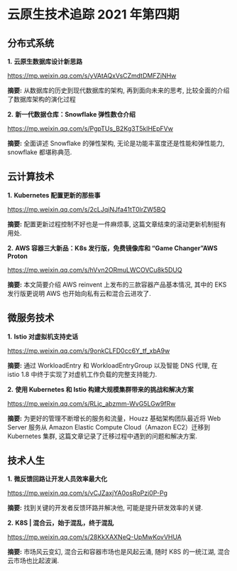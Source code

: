 # 云原生技术追踪 2021 年第四期

## 分布式系统

**1.** **云原生数据库设计新思路**

https://mp.weixin.qq.com/s/yVAtAQxVsCZmdtDMFZjNHw

**摘要:** 从数据库的历史到现代数据库的架构, 再到面向未来的思考, 比较全面的介绍了数据库架构的演化过程

**2.** **新一代数据仓库：Snowflake 弹性数仓介绍**

https://mp.weixin.qq.com/s/PgpTUs_B2Kg3T5klHEpFVw

**摘要:** 全面讲述 Snowflake 的弹性架构, 无论是功能丰富度还是性能和弹性能力, snowflake 都堪称典范.

## 云计算技术

**1.** **Kubernetes 配置更新的那些事**

https://mp.weixin.qq.com/s/2cLJqiNJfa41tT0lrZW5BQ

**摘要:** 配置更新过程控制不好也是一件麻烦事, 这篇文章结束的滚动更新机制挺有用处.

**2.** **AWS 容器三大新品：K8s 发行版，免费镜像库和 “Game Changer”AWS Proton**

https://mp.weixin.qq.com/s/hVvn2ORmuLWCOVCu8k5DUQ

**摘要:** 本文简要介绍 AWS reinvent 上发布的三款容器产品基本情况, 其中的 EKS 发行版更说明 AWS 也开始向私有云和混合云进攻了.

## 微服务技术

**1.** **Istio 对虚拟机支持史话**

https://mp.weixin.qq.com/s/9onkCLFD0cc6Y_tf_xbA9w

**摘要:** 通过 WorkloadEntry 和 WorkloadEntryGroup 以及智能 DNS 代理, 在 istio 1.8 中终于实现了对虚机工作负载的完整支持能力.

**2.** **使用 Kubernetes 和 Istio 构建大规模集群带来的挑战和解决方案**

https://mp.weixin.qq.com/s/RLjc_abzmm-WvG5LGw9fRw

**摘要:** 为更好的管理不断增长的服务和流量，Houzz 基础架构团队最近将 Web Server 服务从 Amazon Elastic Compute Cloud（Amazon EC2）迁移到 Kubernetes 集群, 这篇文章记录了迁移过程中遇到的问题和解决方案.

## 技术人生

**1.** **微反馈回路让开发人员效率最大化**

https://mp.weixin.qq.com/s/vCJZaxjYA0osRoPzi0P-Pg

**摘要:** 找到关键的开发者反馈环路并解决他, 可能是提升研发效率的关键.

**2.** **K8S | 混合云，始于混乱，终于混乱**

https://mp.weixin.qq.com/s/28KkXAXNeQ-UpMwKovVHUA

**摘要:** 市场风云变幻, 混合云和容器市场也是风起云涌, 随时 K8S 的一统江湖, 混合云市场也比起波澜.
